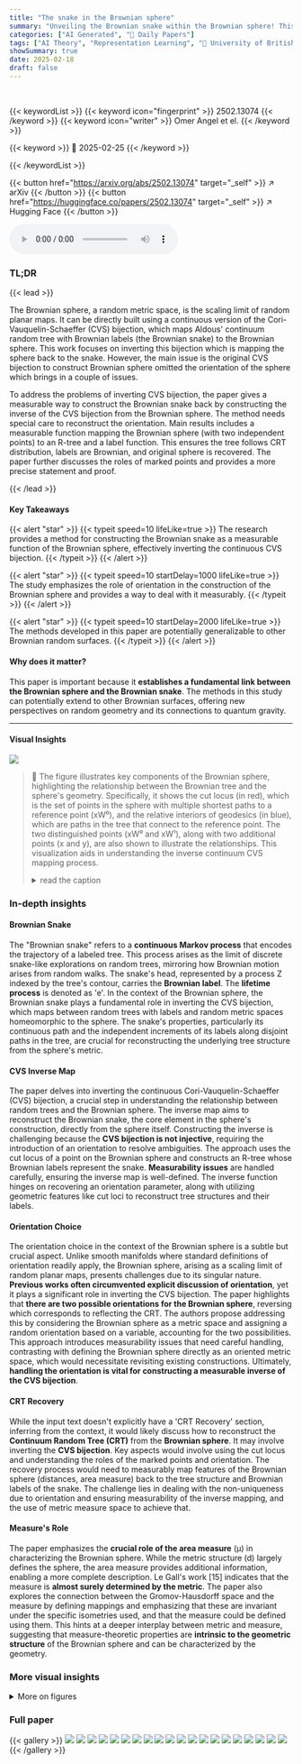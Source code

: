 ```yaml
---
title: "The snake in the Brownian sphere"
summary: "Unveiling the Brownian snake within the Brownian sphere! This research constructs the inverse of the CVS bijection, mapping the sphere back to its underlying snake."
categories: ["AI Generated", "🤗 Daily Papers"]
tags: ["AI Theory", "Representation Learning", "🏢 University of British Columbia, Department of Mathematics",]
showSummary: true
date: 2025-02-18
draft: false
---
```


<br>

{{< keywordList >}}
{{< keyword icon="fingerprint" >}} 2502.13074 {{< /keyword >}}
{{< keyword icon="writer" >}} Omer Angel et el. {{< /keyword >}}
 
{{< keyword >}} 🤗 2025-02-25 {{< /keyword >}}
 
{{< /keywordList >}}

{{< button href="https://arxiv.org/abs/2502.13074" target="_self" >}}
↗ arXiv
{{< /button >}}
{{< button href="https://huggingface.co/papers/2502.13074" target="_self" >}}
↗ Hugging Face
{{< /button >}}



<audio controls>
    <source src="https://ai-paper-reviewer.com/2502.13074/podcast.wav" type="audio/wav">
    Your browser does not support the audio element.
</audio>


### TL;DR


{{< lead >}}

The Brownian sphere, a random metric space, is the scaling limit of random planar maps.  It can be directly built using a continuous version of the Cori-Vauquelin-Schaeffer (CVS) bijection, which maps Aldous' continuum random tree with Brownian labels (the Brownian snake) to the Brownian sphere. This work focuses on inverting this bijection which is mapping the sphere back to the snake. However, the main issue is the original CVS bijection to construct Brownian sphere omitted the orientation of the sphere which brings in a couple of issues. 



To address the problems of inverting CVS bijection, the paper gives a measurable way to construct the Brownian snake back by constructing the inverse of the CVS bijection from the Brownian sphere. The method needs special care to reconstruct the orientation. Main results includes a measurable function mapping the Brownian sphere (with two independent points) to an R-tree and a label function. This ensures the tree follows CRT distribution, labels are Brownian, and original sphere is recovered. The paper further discusses the roles of marked points and provides a more precise statement and proof.

{{< /lead >}}


#### Key Takeaways

{{< alert "star" >}}
{{< typeit speed=10 lifeLike=true >}} The research provides a method for constructing the Brownian snake as a measurable function of the Brownian sphere, effectively inverting the continuous CVS bijection. {{< /typeit >}}
{{< /alert >}}

{{< alert "star" >}}
{{< typeit speed=10 startDelay=1000 lifeLike=true >}} The study emphasizes the role of orientation in the construction of the Brownian sphere and provides a way to deal with it measurably. {{< /typeit >}}
{{< /alert >}}

{{< alert "star" >}}
{{< typeit speed=10 startDelay=2000 lifeLike=true >}} The methods developed in this paper are potentially generalizable to other Brownian random surfaces. {{< /typeit >}}
{{< /alert >}}

#### Why does it matter?
This paper is important because it **establishes a fundamental link between the Brownian sphere and the Brownian snake**. The methods in this study can potentially extend to other Brownian surfaces, offering new perspectives on random geometry and its connections to quantum gravity.

------
#### Visual Insights



![](https://arxiv.org/html/2502.13074/x1.png)

> 🔼 The figure illustrates key components of the Brownian sphere, highlighting the relationship between the Brownian tree and the sphere's geometry.  Specifically, it shows the cut locus (in red), which is the set of points in the sphere with multiple shortest paths to a reference point (xW⁰), and the relative interiors of geodesics (in blue), which are paths in the tree that connect to the reference point. The two distinguished points (xW⁰ and xW¹), along with two additional points (x and y), are also shown to illustrate the relationships. This visualization aids in understanding the inverse continuum CVS mapping process.
> <details>
> <summary>read the caption</summary>
> Figure 1: Some branches of the tree ΓWsubscriptΓ𝑊\Gamma_{W}roman_Γ start_POSTSUBSCRIPT italic_W end_POSTSUBSCRIPT of relative interiors of geodesics toward xW1superscriptsubscript𝑥𝑊1x_{W}^{1}italic_x start_POSTSUBSCRIPT italic_W end_POSTSUBSCRIPT start_POSTSUPERSCRIPT 1 end_POSTSUPERSCRIPT are represented in blue, and a part of the the cut locus CWsubscript𝐶𝑊C_{W}italic_C start_POSTSUBSCRIPT italic_W end_POSTSUBSCRIPT is represented in red. The two distinguished points xW0superscriptsubscript𝑥𝑊0x_{W}^{0}italic_x start_POSTSUBSCRIPT italic_W end_POSTSUBSCRIPT start_POSTSUPERSCRIPT 0 end_POSTSUPERSCRIPT and xW1superscriptsubscript𝑥𝑊1x_{W}^{1}italic_x start_POSTSUBSCRIPT italic_W end_POSTSUBSCRIPT start_POSTSUPERSCRIPT 1 end_POSTSUPERSCRIPT are almost surely not in ΓW∪CWsubscriptΓ𝑊subscript𝐶𝑊\Gamma_{W}\cup C_{W}roman_Γ start_POSTSUBSCRIPT italic_W end_POSTSUBSCRIPT ∪ italic_C start_POSTSUBSCRIPT italic_W end_POSTSUBSCRIPT, and we have represented two more points x,y𝑥𝑦x,yitalic_x , italic_y outside this set.
> </details>







### In-depth insights


#### Brownian Snake
The "Brownian snake" refers to a **continuous Markov process** that encodes the trajectory of a labeled tree. This process arises as the limit of discrete snake-like explorations on random trees, mirroring how Brownian motion arises from random walks. The snake's head, represented by a process Z indexed by the tree's contour, carries the **Brownian label**. The **lifetime process** is denoted as 'e'.  In the context of the Brownian sphere, the Brownian snake plays a fundamental role in inverting the CVS bijection, which maps between random trees with labels and random metric spaces homeomorphic to the sphere. The snake's properties, particularly its continuous path and the independent increments of its labels along disjoint paths in the tree, are crucial for reconstructing the underlying tree structure from the sphere's metric.

#### CVS Inverse Map
The paper delves into inverting the continuous Cori-Vauquelin-Schaeffer (CVS) bijection, a crucial step in understanding the relationship between random trees and the Brownian sphere. The inverse map aims to reconstruct the Brownian snake, the core element in the sphere's construction, directly from the sphere itself. Constructing the inverse is challenging because the **CVS bijection is not injective**, requiring the introduction of an orientation to resolve ambiguities. The approach uses the cut locus of a point on the Brownian sphere and constructs an R-tree whose Brownian labels represent the snake. **Measurability issues** are handled carefully, ensuring the inverse map is well-defined. The inverse function hinges on recovering an orientation parameter, along with utilizing geometric features like cut loci to reconstruct tree structures and their labels.

#### Orientation Choice
The orientation choice in the context of the Brownian sphere is a subtle but crucial aspect. Unlike smooth manifolds where standard definitions of orientation readily apply, the Brownian sphere, arising as a scaling limit of random planar maps, presents challenges due to its singular nature. **Previous works often circumvented explicit discussion of orientation**, yet it plays a significant role in inverting the CVS bijection. The paper highlights that **there are two possible orientations for the Brownian sphere**, reversing which corresponds to reflecting the CRT. The authors propose addressing this by considering the Brownian sphere as a metric space and assigning a random orientation based on a variable, accounting for the two possibilities. This approach introduces measurability issues that need careful handling, contrasting with defining the Brownian sphere directly as an oriented metric space, which would necessitate revisiting existing constructions. Ultimately, **handling the orientation is vital for constructing a measurable inverse of the CVS bijection**.

#### CRT Recovery
While the input text doesn't explicitly have a 'CRT Recovery' section, inferring from the context, it would likely discuss how to reconstruct the **Continuum Random Tree (CRT)** from the **Brownian sphere**. It may involve inverting the **CVS bijection**.  Key aspects would involve using the cut locus and understanding the roles of the marked points and orientation. The recovery process would need to measurably map features of the Brownian sphere (distances, area measure) back to the tree structure and Brownian labels of the snake. The challenge lies in dealing with the non-uniqueness due to orientation and ensuring measurability of the inverse mapping, and the use of metric measure space to achieve that.

#### Measure's Role
The paper emphasizes the **crucial role of the area measure** (μ) in characterizing the Brownian sphere. While the metric structure (d) largely defines the sphere, the area measure provides additional information, enabling a more complete description. Le Gall's work [15] indicates that the measure is **almost surely determined by the metric**. The paper also explores the connection between the Gromov-Hausdorff space and the measure by defining mappings and emphasizing that these are invariant under the specific isometries used, and that the measure could be defined using them. This hints at a deeper interplay between metric and measure, suggesting that measure-theoretic properties are **intrinsic to the geometric structure** of the Brownian sphere and can be characterized by the geometry.


### More visual insights

<details>
<summary>More on figures
</summary>


![](https://arxiv.org/html/2502.13074/x2.png)

> 🔼 Figure 2 illustrates key properties of the Brownian sphere.  Two points, x and y, are selected outside of the cut locus (Cw) and the set of relative interiors of geodesics to x¹w (Fw).  A unique geodesic connects each point to x¹w. The union of these geodesics up to their intersection at a point z is represented by a thick blue line and denoted as Γw(x, y). The thick red curve Cw(x, y) shows the set of points that have at least two geodesics connecting them to x¹w and that these geodesics separate x from y. Point z is highlighted to emphasize its role in this separation.
> <details>
> <summary>read the caption</summary>
> Figure 2: From the points x,y∈X~W𝑥𝑦subscript~𝑋𝑊x,y\in\widetilde{X}_{W}italic_x , italic_y ∈ over~ start_ARG italic_X end_ARG start_POSTSUBSCRIPT italic_W end_POSTSUBSCRIPT, there is a unique geodesic pointing towards xW1subscriptsuperscript𝑥1𝑊x^{1}_{W}italic_x start_POSTSUPERSCRIPT 1 end_POSTSUPERSCRIPT start_POSTSUBSCRIPT italic_W end_POSTSUBSCRIPT, which allows to identify ΓW⁢(x,y)subscriptΓ𝑊𝑥𝑦\Gamma_{W}(x,y)roman_Γ start_POSTSUBSCRIPT italic_W end_POSTSUBSCRIPT ( italic_x , italic_y ), represented by the thick dark blue line. The curve CW⁢(x,y)subscript𝐶𝑊𝑥𝑦C_{W}(x,y)italic_C start_POSTSUBSCRIPT italic_W end_POSTSUBSCRIPT ( italic_x , italic_y ), represented by the thick dark red line, consists of points from which we can find (at least) two geodesics pointing towards xW1subscriptsuperscript𝑥1𝑊x^{1}_{W}italic_x start_POSTSUPERSCRIPT 1 end_POSTSUPERSCRIPT start_POSTSUBSCRIPT italic_W end_POSTSUBSCRIPT that separate x𝑥xitalic_x from y𝑦yitalic_y. One of these points, called z𝑧zitalic_z, is highlighted together with the two relevant geodesics.
> </details>



![](https://arxiv.org/html/2502.13074/x3.png)

> 🔼 Figure 3 illustrates how the Brownian sphere is canonically oriented using a simple closed loop γ(x), formed by the union of two geodesics.  The loop γ(x) separates the sphere into two regions, Dx and its complement.  The orientation is determined such that the loop circles Dx counterclockwise, based on a specific ordering of the geodesics,  ensuring a consistent orientation regardless of the choice of point x.  The gray shaded area represents Dx.
> <details>
> <summary>read the caption</summary>
> Figure 3: The curve γ⁢(x)𝛾𝑥\gamma(x)italic_γ ( italic_x ) is illustrated in thick lines, and the domain Dx=pW⁢([0,pW−1⁢(x)])subscript𝐷𝑥subscript𝑝𝑊0superscriptsubscript𝑝𝑊1𝑥D_{x}=p_{W}([0,p_{W}^{-1}(x)])italic_D start_POSTSUBSCRIPT italic_x end_POSTSUBSCRIPT = italic_p start_POSTSUBSCRIPT italic_W end_POSTSUBSCRIPT ( [ 0 , italic_p start_POSTSUBSCRIPT italic_W end_POSTSUBSCRIPT start_POSTSUPERSCRIPT - 1 end_POSTSUPERSCRIPT ( italic_x ) ] ) is the gray area. If we choose to orient the curve γ⁢(x)𝛾𝑥\gamma(x)italic_γ ( italic_x ) by first following CW⁢(xW0,x)subscript𝐶𝑊superscriptsubscript𝑥𝑊0𝑥C_{W}(x_{W}^{0},x)italic_C start_POSTSUBSCRIPT italic_W end_POSTSUBSCRIPT ( italic_x start_POSTSUBSCRIPT italic_W end_POSTSUBSCRIPT start_POSTSUPERSCRIPT 0 end_POSTSUPERSCRIPT , italic_x ) from xW0superscriptsubscript𝑥𝑊0x_{W}^{0}italic_x start_POSTSUBSCRIPT italic_W end_POSTSUBSCRIPT start_POSTSUPERSCRIPT 0 end_POSTSUPERSCRIPT to x𝑥xitalic_x, then the Brownian sphere is canonically oriented in such a way that Dxsubscript𝐷𝑥D_{x}italic_D start_POSTSUBSCRIPT italic_x end_POSTSUBSCRIPT is circled counterclockwise by γ⁢(x)𝛾𝑥\gamma(x)italic_γ ( italic_x ), for any choice of x∈X~W∖{xW0}𝑥subscript~𝑋𝑊superscriptsubscript𝑥𝑊0x\in\widetilde{X}_{W}\setminus\{x_{W}^{0}\}italic_x ∈ over~ start_ARG italic_X end_ARG start_POSTSUBSCRIPT italic_W end_POSTSUBSCRIPT ∖ { italic_x start_POSTSUBSCRIPT italic_W end_POSTSUBSCRIPT start_POSTSUPERSCRIPT 0 end_POSTSUPERSCRIPT }.
> </details>



</details>






### Full paper

{{< gallery >}}
<img src="https://ai-paper-reviewer.com/2502.13074/1.png" class="grid-w50 md:grid-w33 xl:grid-w25" />
<img src="https://ai-paper-reviewer.com/2502.13074/2.png" class="grid-w50 md:grid-w33 xl:grid-w25" />
<img src="https://ai-paper-reviewer.com/2502.13074/3.png" class="grid-w50 md:grid-w33 xl:grid-w25" />
<img src="https://ai-paper-reviewer.com/2502.13074/4.png" class="grid-w50 md:grid-w33 xl:grid-w25" />
<img src="https://ai-paper-reviewer.com/2502.13074/5.png" class="grid-w50 md:grid-w33 xl:grid-w25" />
<img src="https://ai-paper-reviewer.com/2502.13074/6.png" class="grid-w50 md:grid-w33 xl:grid-w25" />
<img src="https://ai-paper-reviewer.com/2502.13074/7.png" class="grid-w50 md:grid-w33 xl:grid-w25" />
<img src="https://ai-paper-reviewer.com/2502.13074/8.png" class="grid-w50 md:grid-w33 xl:grid-w25" />
<img src="https://ai-paper-reviewer.com/2502.13074/9.png" class="grid-w50 md:grid-w33 xl:grid-w25" />
<img src="https://ai-paper-reviewer.com/2502.13074/10.png" class="grid-w50 md:grid-w33 xl:grid-w25" />
<img src="https://ai-paper-reviewer.com/2502.13074/11.png" class="grid-w50 md:grid-w33 xl:grid-w25" />
<img src="https://ai-paper-reviewer.com/2502.13074/12.png" class="grid-w50 md:grid-w33 xl:grid-w25" />
<img src="https://ai-paper-reviewer.com/2502.13074/13.png" class="grid-w50 md:grid-w33 xl:grid-w25" />
<img src="https://ai-paper-reviewer.com/2502.13074/14.png" class="grid-w50 md:grid-w33 xl:grid-w25" />
<img src="https://ai-paper-reviewer.com/2502.13074/15.png" class="grid-w50 md:grid-w33 xl:grid-w25" />
<img src="https://ai-paper-reviewer.com/2502.13074/16.png" class="grid-w50 md:grid-w33 xl:grid-w25" />
<img src="https://ai-paper-reviewer.com/2502.13074/17.png" class="grid-w50 md:grid-w33 xl:grid-w25" />
<img src="https://ai-paper-reviewer.com/2502.13074/18.png" class="grid-w50 md:grid-w33 xl:grid-w25" />
<img src="https://ai-paper-reviewer.com/2502.13074/19.png" class="grid-w50 md:grid-w33 xl:grid-w25" />
<img src="https://ai-paper-reviewer.com/2502.13074/20.png" class="grid-w50 md:grid-w33 xl:grid-w25" />
{{< /gallery >}}